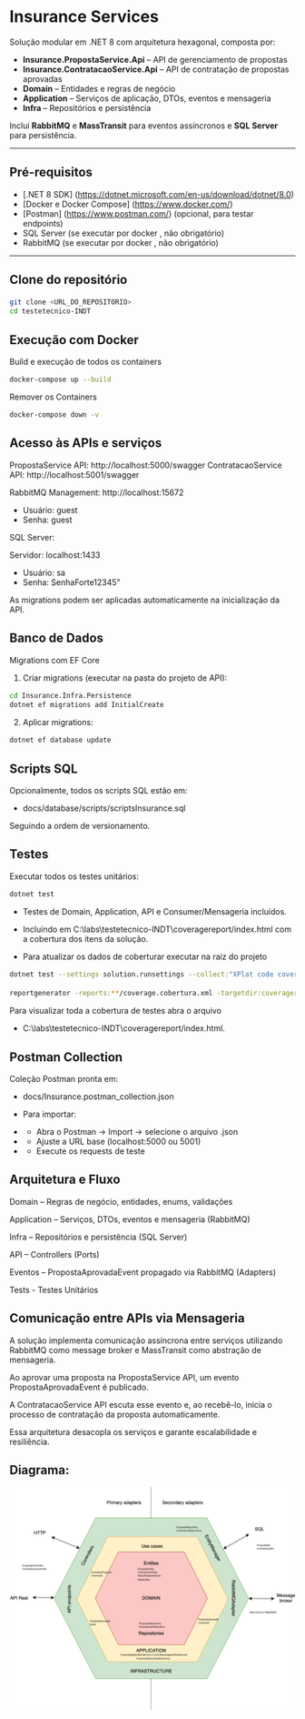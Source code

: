 # Insurance Services

Solução modular em .NET 8 com arquitetura hexagonal, composta por:

- **Insurance.PropostaService.Api** – API de gerenciamento de propostas  
- **Insurance.ContratacaoService.Api** – API de contratação de propostas aprovadas  
- **Domain** – Entidades e regras de negócio  
- **Application** – Serviços de aplicação, DTOs, eventos e mensageria  
- **Infra** – Repositórios e persistência  

Inclui **RabbitMQ** e **MassTransit** para eventos assíncronos e **SQL Server** para persistência.

---

## Pré-requisitos

- [.NET 8 SDK] (https://dotnet.microsoft.com/en-us/download/dotnet/8.0)  
- [Docker e Docker Compose] (https://www.docker.com/)  
- [Postman] (https://www.postman.com/) (opcional, para testar endpoints)  
- SQL Server (se executar por docker , não obrigatório)
- RabbitMQ (se executar por docker , não obrigatório)
---

## Clone do repositório

```bash
git clone <URL_DO_REPOSITORIO>
cd testetecnico-INDT
```

## Execução com Docker
Build e execução de todos os containers

```bash
docker-compose up --build
```

Remover os Containers

```bash
docker-compose down -v
```


## Acesso às APIs e serviços

PropostaService API: http://localhost:5000/swagger
ContratacaoService API: http://localhost:5001/swagger

RabbitMQ Management: http://localhost:15672
- Usuário: guest
- Senha: guest

SQL Server:

Servidor: localhost:1433
- Usuário: sa
- Senha: SenhaForte12345"

As migrations podem ser aplicadas automaticamente na inicialização da API.


## Banco de Dados
Migrations com EF Core

1. Criar migrations (executar na pasta do projeto de API):

```bash
cd Insurance.Infra.Persistence
dotnet ef migrations add InitialCreate
```

2. Aplicar migrations:

```bash
dotnet ef database update
```

## Scripts SQL

Opcionalmente, todos os scripts SQL estão em:

- docs/database/scripts/scriptsInsurance.sql

Seguindo a ordem de versionamento.


## Testes

Executar todos os testes unitários:

```bash
dotnet test
```

- Testes de Domain, Application, API e Consumer/Mensageria incluídos.

- Incluindo em C:\labs\testetecnico-INDT\coveragereport/index.html com a cobertura dos itens da solução.
- Para atualizar os dados de coberturar executar na raiz do projeto 

```bash
dotnet test --settings solution.runsettings --collect:"XPlat code coverage"

reportgenerator -reports:**/coverage.cobertura.xml -targetdir:coveragereport -reporttypes:Html
```

Para visualizar toda a cobertura de testes abra o arquivo  
- C:\labs\testetecnico-INDT\coveragereport/index.html.

## Postman Collection

Coleção Postman pronta em:

- docs/Insurance.postman_collection.json

- Para importar:

- - Abra o Postman → Import → selecione o arquivo .json

- - Ajuste a URL base (localhost:5000 ou 5001)

- - Execute os requests de teste


## Arquitetura e Fluxo

Domain – Regras de negócio, entidades, enums, validações

Application – Serviços, DTOs, eventos e mensageria (RabbitMQ)

Infra – Repositórios e persistência (SQL Server)

API – Controllers (Ports)

Eventos – PropostaAprovadaEvent propagado via RabbitMQ (Adapters)

Tests - Testes Unitários 


## Comunicação entre APIs via Mensageria

A solução implementa comunicação assíncrona entre serviços utilizando RabbitMQ como message broker e MassTransit como abstração de mensageria.

Ao aprovar uma proposta na PropostaService API, um evento PropostaAprovadaEvent é publicado.

A ContratacaoService API escuta esse evento e, ao recebê-lo, inicia o processo de contratação da proposta automaticamente.

Essa arquitetura desacopla os serviços e garante escalabilidade e resiliência.



## Diagrama:

![Diagrama da Solução](docs/diagrama-solucao.png)
